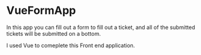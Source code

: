 # VueFormApp
In this app you can fill out a form to fill out a ticket, and all of the submitted tickets will be submitted on a bottom.

I used Vue to comeplete this Front end application. 

